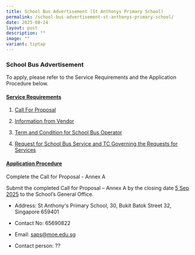 ```yaml
---
title: School Bus Advertisement (St Anthonys Primary School)
permalink: /school-bus-advertisement-st-anthonys-primary-school/
date: 2025-08-24
layout: post
description: ""
image: ""
variant: tiptap
---
```

<h3><strong>School Bus Advertisement</strong></h3>
<p>To apply,<strong> </strong>please refer to the Service Requirements and
the Application Procedure below.</p>
<p></p>
<h4><u>Service Requirements</u></h4>
<ol data-tight="true" class="tight">
<li>
<p><a href="/files/Sch Bus Advertisement 2025/1__Call_for_Proposals__For_Single_Bus_Service__SAPS_final.pdf" rel="noopener nofollow" target="_blank">Call For Proposal</a>
</p>
</li>
<li>
<p><a href="/files/Sch Bus Advertisement 2025/2__Information_from_Vendor__For_Single_Bus_Service__SAPS_final.pdf" rel="noopener nofollow" target="_blank">Information from Vendor</a>
</p>
</li>
<li>
<p><a href="/files/Sch Bus Advertisement 2025/3__TC_for_School_Bus_Operator_to_Provide_School_Bus_Services__For_Single_Bus_Service__SAPS_final.pdf" rel="noopener nofollow" target="_blank">Term and Condition for School Bus Operator</a>
</p>
</li>
<li>
<p><a href="/files/Sch Bus Advertisement 2025/4__Request_for_School_Bus_Service_and_TC_Governing_the_Requests_for_Services___For_Single_Bus_Service__SAPS_final.pdf" rel="noopener nofollow" target="_blank">Request for School Bus Service and TC Governing the Requests for Services</a>
</p>
</li>
</ol>
<p></p>
<h4><u>Application Procedure</u></h4>
<p>Complete the Call for Proposal - Annex A</p>
<p>Submit the completed Call for Proposal – Annex A&nbsp;by the closing date&nbsp;<u>5 Sep 2025</u>&nbsp;to
the School’s General Office.</p>
<ul data-tight="true" class="tight">
<li>
<p>Address: St Anthony's Primary School, 30, Bukit Batok Street 32, Singapore
659401</p>
</li>
<li>
<p>Contact No: 65690822</p>
</li>
<li>
<p>Email: <a href="https://www.xinminpri.moe.edu.sg/school-bus-advertisement-xinmin-primary-school/xinmin_ps@moe.edu.sg" rel="noopener noreferrer nofollow" target="_blank"><u>saps@moe.edu.sg</u></a>
</p>
</li>
<li>
<p>Contact person: ??</p>
</li>
</ul>
<p></p>